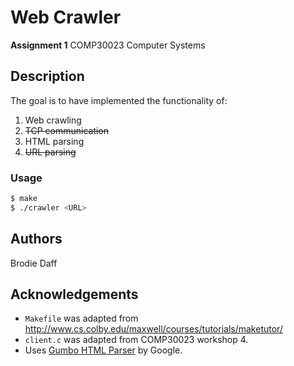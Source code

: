 # Web Crawler
**Assignment 1** COMP30023 Computer Systems

## Description
The goal is to have implemented the functionality of:
1. Web crawling
2. ~~TCP communication~~
3. HTML parsing
4. ~~URL parsing~~

### Usage
```bash
$ make
$ ./crawler <URL>
```

## Authors
Brodie Daff

## Acknowledgements
* `Makefile` was adapted from http://www.cs.colby.edu/maxwell/courses/tutorials/maketutor/
* `client.c` was adapted from COMP30023 workshop 4.
* Uses [Gumbo HTML Parser](github.com/google/gumbo-parser) by Google.
